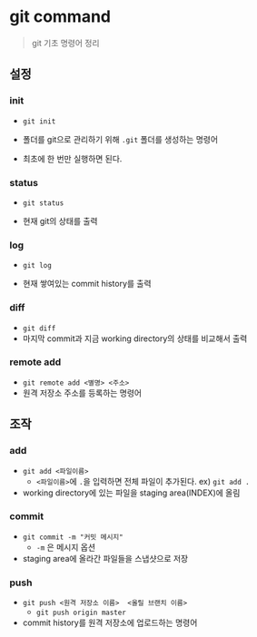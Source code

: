 # git command

> git 기초 명령어 정리



## 설정

### init

- `git init` 

- 폴더를 git으로 관리하기 위해 `.git` 폴더를 생성하는 명령어

- 최초에 한 번만 실행하면 된다.

  

### status

- `git status`

- 현재 git의 상태를 출력

  

### log

- `git log`

- 현재 쌓여있는 commit history를 출력

  

### diff

- `git diff`
- 마지막 commit과 지금 working directory의 상태를 비교해서 출력



### remote add

- `git remote add <별명> <주소>`
- 원격 저장소 주소를 등록하는 명령어



## 조작

### add

- `git add <파일이름>`
  - `<파일이름>`에 `.`을 입력하면 전체 파일이 추가된다. ex) `git add .` 
- working directory에 있는 파일을 staging area(INDEX)에 올림



### commit

- `git commit -m "커밋 메시지"` 
  - `-m` 은 메시지 옵션
- staging area에 올라간 파일들을 스냅샷으로 저장



### push

- `git push <원격 저장소 이름>  <올릴 브랜치 이름>`
  - `git push origin master`
- commit history를 원격 저장소에 업로드하는 명령어



